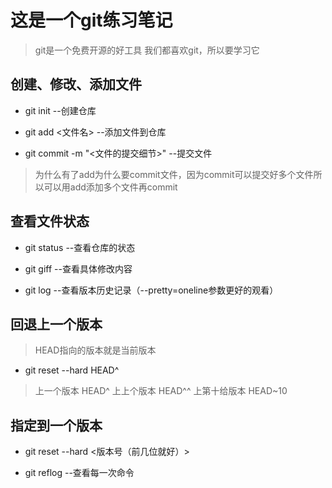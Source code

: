 # 这是一个git练习笔记

> git是一个免费开源的好工具
> 我们都喜欢git，所以要学习它

## 创建、修改、添加文件

* git init --创建仓库

* git add <文件名> --添加文件到仓库

* git commit -m "<文件的提交细节>" --提交文件

> 为什么有了add为什么要commit文件，因为commit可以提交好多个文件所以可以用add添加多个文件再commit

## 查看文件状态

* git status --查看仓库的状态

* git giff --查看具体修改内容

* git log --查看版本历史记录（--pretty=oneline参数更好的观看）

## 回退上一个版本

> HEAD指向的版本就是当前版本

* git reset --hard HEAD^

> 上一个版本 HEAD^ 
> 上上个版本 HEAD^^
> 上第十给版本 HEAD~10

## 指定到一个版本

* git reset --hard <版本号（前几位就好）>

* git reflog --查看每一次命令
